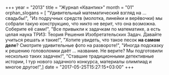 +++
year = "2013"
title = "Журнал «Квантик»"
month = "01"
orphan_slogans = [ "Удивительный математический взгляд на ... свадьбы!", "Из подручных средств (молотка, линейки и верёвочки) мы собрали такую конструкцию, что никто не верит, что она возможна. Соберите её сами!", "Все привыкли к задачкам по математике, а есть целая наука ТРИЗ: Теория Решения Изобретательских Задач. Давайте учиться решать и такие!", "Хотите увидеть, что такое песок **на самом деле**? Смотрите удивительные фото на развороте!", "Иногда подсказку к решению головоломки даёт ... название. Не верите? Мы подготовили несколько таких задачек!", "Ставшие традиционными детективные истории, I тур нового задачного конкурса, материалы олимпиад и многое другое!",]
date = "2017-05-25T15:27:15+03:00"
+++

